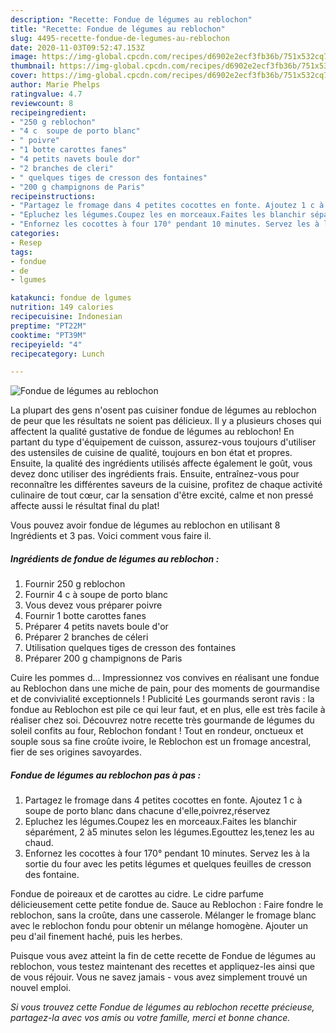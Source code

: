 ```yaml
---
description: "Recette: Fondue de légumes au reblochon"
title: "Recette: Fondue de légumes au reblochon"
slug: 4495-recette-fondue-de-legumes-au-reblochon
date: 2020-11-03T09:52:47.153Z
image: https://img-global.cpcdn.com/recipes/d6902e2ecf3fb36b/751x532cq70/fondue-de-legumes-au-reblochon-photo-principale-de-la-recette.jpg
thumbnail: https://img-global.cpcdn.com/recipes/d6902e2ecf3fb36b/751x532cq70/fondue-de-legumes-au-reblochon-photo-principale-de-la-recette.jpg
cover: https://img-global.cpcdn.com/recipes/d6902e2ecf3fb36b/751x532cq70/fondue-de-legumes-au-reblochon-photo-principale-de-la-recette.jpg
author: Marie Phelps
ratingvalue: 4.7
reviewcount: 8
recipeingredient:
- "250 g reblochon"
- "4 c  soupe de porto blanc"
- " poivre"
- "1 botte carottes fanes"
- "4 petits navets boule dor"
- "2 branches de cleri"
- " quelques tiges de cresson des fontaines"
- "200 g champignons de Paris"
recipeinstructions:
- "Partagez le fromage dans 4 petites cocottes en fonte. Ajoutez 1 c à soupe de porto blanc dans chacune d&#39;elle,poivrez,réservez"
- "Epluchez les légumes.Coupez les en morceaux.Faites les blanchir séparément, 2 à5 minutes selon les légumes.Egouttez les,tenez les au chaud."
- "Enfornez les cocottes à four 170° pendant 10 minutes. Servez les à la sortie du four avec les petits légumes et quelques feuilles de cresson des fontaine."
categories:
- Resep
tags:
- fondue
- de
- lgumes

katakunci: fondue de lgumes 
nutrition: 149 calories
recipecuisine: Indonesian
preptime: "PT22M"
cooktime: "PT39M"
recipeyield: "4"
recipecategory: Lunch

---
```



![Fondue de légumes au reblochon](https://img-global.cpcdn.com/recipes/d6902e2ecf3fb36b/751x532cq70/fondue-de-legumes-au-reblochon-photo-principale-de-la-recette.jpg)

La plupart des gens n'osent pas cuisiner fondue de légumes au reblochon de peur que les résultats ne soient pas délicieux. Il y a plusieurs choses qui affectent la qualité gustative de fondue de légumes au reblochon! En partant du type d'équipement de cuisson, assurez-vous toujours d'utiliser des ustensiles de cuisine de qualité, toujours en bon état et propres. Ensuite, la qualité des ingrédients utilisés affecte également le goût, vous devez donc utiliser des ingrédients frais. Ensuite, entraînez-vous pour reconnaître les différentes saveurs de la cuisine, profitez de chaque activité culinaire de tout cœur, car la sensation d'être excité, calme et non pressé affecte aussi le résultat final du plat!

<!--inarticleads1-->

Vous pouvez avoir fondue de légumes au reblochon en utilisant 8 Ingrédients et 3 pas. Voici comment vous faire il.

##### Ingrédients de fondue de légumes au reblochon :

1. Fournir 250 g reblochon
1. Fournir 4 c à soupe de porto blanc
1. Vous devez vous préparer  poivre
1. Fournir 1 botte carottes fanes
1. Préparer 4 petits navets boule d&#39;or
1. Préparer 2 branches de céleri
1. Utilisation  quelques tiges de cresson des fontaines
1. Préparer 200 g champignons de Paris


Cuire les pommes d… Impressionnez vos convives en réalisant une fondue au Reblochon dans une miche de pain, pour des moments de gourmandise et de convivialité exceptionnels ! Publicité Les gourmands seront ravis : la fondue au Reblochon est pile ce qui leur faut, et en plus, elle est très facile à réaliser chez soi. Découvrez notre recette très gourmande de légumes du soleil confits au four, Reblochon fondant ! Tout en rondeur, onctueux et souple sous sa fine croûte ivoire, le Reblochon est un fromage ancestral, fier de ses origines savoyardes. 

<!--inarticleads2-->

##### Fondue de légumes au reblochon pas à pas :

1. Partagez le fromage dans 4 petites cocottes en fonte. Ajoutez 1 c à soupe de porto blanc dans chacune d&#39;elle,poivrez,réservez
1. Epluchez les légumes.Coupez les en morceaux.Faites les blanchir séparément, 2 à5 minutes selon les légumes.Egouttez les,tenez les au chaud.
1. Enfornez les cocottes à four 170° pendant 10 minutes. Servez les à la sortie du four avec les petits légumes et quelques feuilles de cresson des fontaine.


Fondue de poireaux et de carottes au cidre. Le cidre parfume délicieusement cette petite fondue de. Sauce au Reblochon : Faire fondre le reblochon, sans la croûte, dans une casserole. Mélanger le fromage blanc avec le reblochon fondu pour obtenir un mélange homogène. Ajouter un peu d&#39;ail finement haché, puis les herbes. 

<!--inarticleads1-->

<p>
Puisque vous avez atteint la fin de cette recette de Fondue de légumes au reblochon, vous testez maintenant des recettes et appliquez-les ainsi que de vous réjouir. Vous ne savez jamais - vous avez simplement trouvé un nouvel emploi.
</p>

<p>
<i>Si vous trouvez cette Fondue de légumes au reblochon recette précieuse, partagez-la avec vos amis ou votre famille, merci et bonne chance.</i>
</p>
